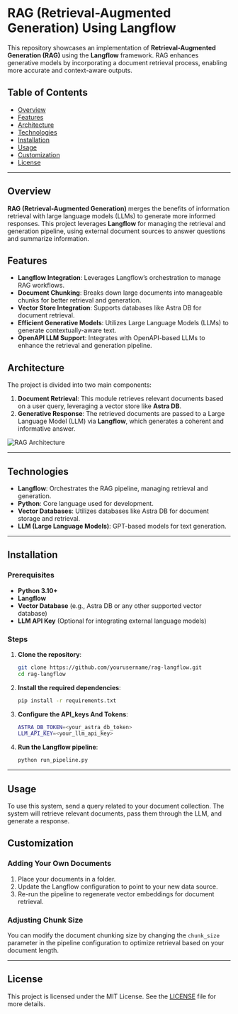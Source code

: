 # RAG (Retrieval-Augmented Generation) Using Langflow

This repository showcases an implementation of **Retrieval-Augmented Generation (RAG)** using the **Langflow** framework. RAG enhances generative models by incorporating a document retrieval process, enabling more accurate and context-aware outputs.

## Table of Contents
- [Overview](#overview)
- [Features](#features)
- [Architecture](#architecture)
- [Technologies](#technologies)
- [Installation](#installation)
- [Usage](#usage)
- [Customization](#customization)
- [License](#license)

---

## Overview

**RAG (Retrieval-Augmented Generation)** merges the benefits of information retrieval with large language models (LLMs) to generate more informed responses. This project leverages **Langflow** for managing the retrieval and generation pipeline, using external document sources to answer questions and summarize information.

## Features
- **Langflow Integration**: Leverages Langflow’s orchestration to manage RAG workflows.
- **Document Chunking**: Breaks down large documents into manageable chunks for better retrieval and generation.
- **Vector Store Integration**: Supports databases like Astra DB for document retrieval.
- **Efficient Generative Models**: Utilizes Large Language Models (LLMs) to generate contextually-aware text.
- **OpenAPI LLM Support**: Integrates with OpenAPI-based LLMs to enhance the retrieval and generation pipeline.

## Architecture

The project is divided into two main components:

1. **Document Retrieval**: This module retrieves relevant documents based on a user query, leveraging a vector store like **Astra DB**.
2. **Generative Response**: The retrieved documents are passed to a Large Language Model (LLM) via **Langflow**, which generates a coherent and informative answer.

![RAG Architecture](path-to-architecture-diagram.png)

---

## Technologies

- **Langflow**: Orchestrates the RAG pipeline, managing retrieval and generation.
- **Python**: Core language used for development.
- **Vector Databases**: Utilizes databases like Astra DB for document storage and retrieval.
- **LLM (Large Language Models)**: GPT-based models for text generation.


---

## Installation

### Prerequisites
- **Python 3.10+**
- **Langflow**
- **Vector Database** (e.g., Astra DB or any other supported vector database)
- **LLM API Key** (Optional for integrating external language models)

### Steps
1. **Clone the repository**:
    ```bash
    git clone https://github.com/yourusername/rag-langflow.git
    cd rag-langflow
    ```

2. **Install the required dependencies**:
    ```bash
    pip install -r requirements.txt
    ```

3. **Configure the API_keys And Tokens**:
    ```bash
    ASTRA_DB_TOKEN=<your_astra_db_token>
    LLM_API_KEY=<your_llm_api_key>
    ```

4. **Run the Langflow pipeline**:
    ```bash
    python run_pipeline.py
    ```

---

## Usage

To use this system, send a query related to your document collection. The system will retrieve relevant documents, pass them through the LLM, and generate a response.

## Customization

### Adding Your Own Documents
1. Place your documents in a folder.
2. Update the Langflow configuration to point to your new data source.
3. Re-run the pipeline to regenerate vector embeddings for document retrieval.

### Adjusting Chunk Size
You can modify the document chunking size by changing the `chunk_size` parameter in the pipeline configuration to optimize retrieval based on your document length.

---

## License

This project is licensed under the MIT License. See the [LICENSE](LICENSE) file for more details.
